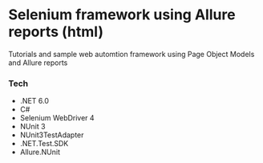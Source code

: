 # Selenium framework using Allure reports (html)
Tutorials and sample web automtion framework using Page Object Models and Allure reports

### Tech
- .NET 6.0
- C#
- Selenium WebDriver 4
- NUnit 3
- NUnit3TestAdapter
- .NET.Test.SDK
- Allure.NUnit